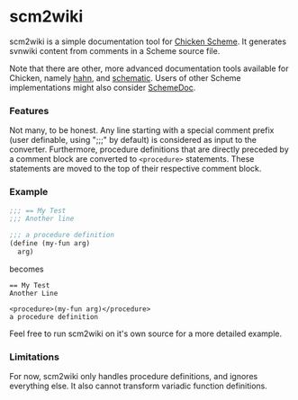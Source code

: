 # scm2wiki

scm2wiki is a simple documentation tool for [Chicken Scheme](https://call-cc.org/). It generates svnwiki content from comments in a Scheme source file.

Note that there are other, more advanced documentation tools available for Chicken, namely [hahn](https://wiki.call-cc.org/eggref/4/hahn), and [schematic](https://wiki.call-cc.org/eggref/4/schematic). Users of other Scheme implementations might also consider [SchemeDoc](http://people.cs.aau.dk/~normark/schemedoc/).

### Features

Not many, to be honest. Any line starting with a special comment prefix (user definable, using ";;;" by default) is considered as input to the converter. Furthermore, procedure definitions that are directly preceded by a comment block are converted to `<procedure>` statements. These statements are moved to the top of their respective comment block.


### Example

```scheme
;;; == My Test
;;; Another line

;;; a procedure definition
(define (my-fun arg)
  arg)
```

becomes

```
== My Test
Another Line

<procedure>(my-fun arg)</procedure>
a procedure definition
```

Feel free to run scm2wiki on it's own source for a more detailed example.

### Limitations

For now, scm2wiki only handles procedure definitions, and ignores everything else. It also cannot transform variadic function definitions.